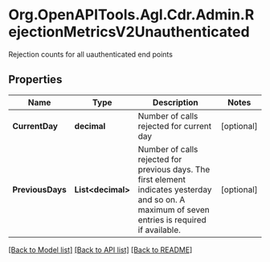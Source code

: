# Org.OpenAPITools.Agl.Cdr.Admin.RejectionMetricsV2Unauthenticated
Rejection counts for all uauthenticated end points

## Properties

Name | Type | Description | Notes
------------ | ------------- | ------------- | -------------
**CurrentDay** | **decimal** | Number of calls rejected for current day | [optional] 
**PreviousDays** | **List&lt;decimal&gt;** | Number of calls rejected for previous days. The first element indicates yesterday and so on. A maximum of seven entries is required if available. | [optional] 

[[Back to Model list]](../README.md#documentation-for-models) [[Back to API list]](../README.md#documentation-for-api-endpoints) [[Back to README]](../README.md)

